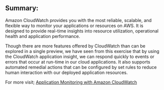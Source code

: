 ## ﻿Summary:
 
Amazon CloudWatch provides you with the most reliable, scalable, and flexible way to monitor your applications or resources on AWS. It is designed to provide real-time insights into resource utilization, operational health and application performance.

Though there are more features offered by CloudWatch than can be explored in a single preview, we have seen from this exercise that by using the CloudWatch application insight, we can respond quickly to events or errors that occur at run-time in our cloud applications. It also supports automated remedial actions that can be configured by set rules to reduce human interaction with our deployed application resources.


For more visit; [Application Monitoring with Amazon CloudWatch](https://github.com/aws-solutions/application-monitoring-with-amazon-cloudwatch)


